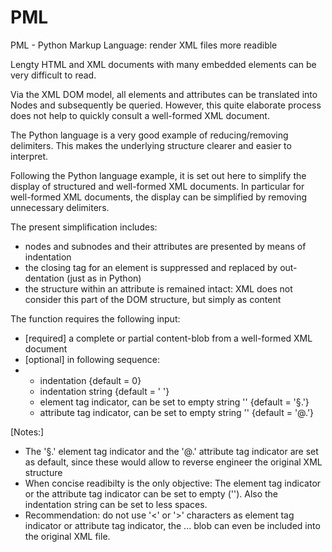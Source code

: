 # PML
PML - Python Markup Language: render XML files more readible

Lengty HTML and XML documents with many embedded elements can be very difficult to read.

Via the XML DOM model, all elements and attributes can be translated into Nodes and subsequently be queried.
However, this quite elaborate process does not help to quickly consult a well-formed XML document.

The Python language is a very good example of reducing/removing delimiters.
This makes the underlying structure clearer and easier to interpret.

Following the Python language example, it is set out here to simplify the display of structured and well-formed XML documents.
In particular for well-formed XML documents, the display can be simplified by removing unnecessary delimiters.

The present simplification includes:
* nodes and subnodes and their attributes are presented by means of indentation
* the closing tag for an element is suppressed and replaced by out-dentation (just as in Python)
* the structure within an attribute is remained intact: XML does not consider this part of the DOM structure, but simply as content

The function requires the following input:
* [required] a complete or partial content-blob from a well-formed XML document
* [optional] in following sequence:
* * indentation {default = 0}
  * indentation string {default = '    '}
  * element tag indicator, can be set to empty string '' {default = '§.'}
  * attribute tag indicator, can be set to empty string '' {default = '@.'} 

[Notes:]
* The '§.' element tag indicator and the '@.' attribute tag indicator are set as default, since these would allow to reverse engineer the original XML structure
* When concise readibilty is the only objective: The element tag indicator or the attribute tag indicator can be set to empty (''). Also the indentation string can be set to less spaces.
* Recommendation: do not use '<' or '>' characters as element tag indicator or attribute tag indicator, the <pml>...</pml> blob can even be included into the original XML file.

